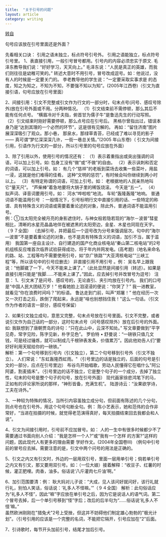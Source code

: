```yaml
---
title:  "关于引号的问题"
layout: article
category: writing
---
```


[转自](http://www.jisibar.com/thread/index/13589)

句号应该放在引号里面还是外面？

先看相关口诀：
引用之语未独立，标点符号引号外。
引用之语能独立，标点符号引号里。
1、表直接引用，一般引号冒号都用。引号内的内容必须忠实于原文.
毛泽东教导我们说：“好好学习，天天向上。”
毛泽东说：“人民是真正的英雄，而我们则往往是幼稚可笑的。”
转述大意时不用引号，冒号改成逗号。如：他说过，没有人的时候是一定要关门的。
李老教导他的学生说：“一定要采取实事求是 的态度，知之为知之，不知为不知，不要强不知以为知”。(2005年江西卷)（引文为直接引语，句号应放在引号里面）
 
2、间接引用：引文不完整或引文作为行文的一部分时，句末点号(问号、感叹号除外)放在引号外面或不用。分两种情况。
（1）引文结束前不需停顿，那么其后不能有任何点号。
“横眉冷对千夫指，俯首甘为儒子牛”是鲁迅先生的行动写照。
（2）引文结束时刚好需要停顿，那么点号应在引号后。
黑格尔曾指出过，错误本身乃是“达到其理的一个必然的环节”，这是很有见解的。
再如：“留住济南”图片展深深吸引了观众。那小巷， 那泉水，那绿草青苔，已经成了难以寻觅的影子—— 真可谓“梦忆深深深几许，一街一巷总关情。”(2005 年山东卷)（ 引文为间接引用，引语作为行文的一部分，所以引号里的句号应放在外面）
 
3、除了引用以外，使用引号的情况还有： 
（1）表示着重指出或突出强调的词语，可以加上引号。如: 
包身工没有“做”或“不做”的自由。
（2）表示讽刺和否定的词语，可以加上引号。如： 
有几个“慈祥”的老板到菜场去收集一些菜叶，用盐一浸，这就是他们难得的佳肴。 
这种“文明的惩罚”，有时候会叫你继续到两小时以上。
（3）有特定称谓的词语，可加上引号。如： 
老根据地的人民亲热地叫它“量天尺”。 
“芦柴棒”着急地要将大锅子里的稀饭烧滚。
今天是“五一”。 
（4）拟声词、译音词要用引号。如： 
河水“哗啦啦”地流。 
车轮“轰隆轰隆”地响。
普通词语不能滥用引号 ：一般情况下，引号标明行文中直接引用的话、一些特定的称谓、具有特殊含义的词语或需要着重论述的对象，除此外，普通词语不能滥用引号。  
例：①当太阳完全被月亮的身影遮住时，与神女般若隐若现的“海尔－波普”彗星相比，清晰的水星亮晶晶地伴在被遮黑的太阳旁边，金星、木星也同现在天宇。（９７全国） （去掉引号，并把最后一个逗号改为分号来强调层次。句中的“海尔—波普”不是要着重论述的对象，也不是具有特殊含义的词语，加引不当，属于滥用） 
我国第一座自主设计、自行建造的国产化商业核电站“秦山第二核电站”的2号机组核反应堆首次临界试验获得成功，将于年内并网发电。(高考题)（地名来命名的路、站、工程等均不需要使用引号，如“京广铁路”“大亚湾核电站”“三峡工程”等，所以该句中的引号应删去）
非直接引用不用引号 。例：
吴名早上跟我说：“他脚崴了一下，今天不能来上课了。”（此处显然是间接引用（转述）。如果是直接引用只能是“我脚……不能来上课了。”因此，应去掉引号并改冒号为逗号） 
注意：
1、引文末了是问号、感叹号的，无论直引、夹引均放在引号内。
我们的口号是“中国人民大团结万岁！”
他看她脸上泪浸浸的便说：“你哭了？”
我一进教室，就看见“你在浪费时间吗？”的标语。
鲁达走到门前，叫声“郑屠！” 
他在经历一次又一次打击之后，跌倒了爬起来，永远是"啥也别想挡住我！"这么一句话。（引文作为作者的语言一部分，感叹号保留）
 
2、如果引文独立成句，意思又完整，句末点号放在引号里面。引文不完整，或者说引文作为自己话的一部分，这时句末点号（问号感叹除外）放在后引号的外面。如: 
我联想到了唐朝贾岛的诗句：“只在此山中，云深不知处。” 
写文章要做到“平字见奇，常字见险，陈字见新，朴字见色”。
罗伯特 • 舒曼说：“一磅铁只值几文钱，可是经过锤炼，就可以制成几千根钟表发条，价值累万”。因此他劝告人们“要好好利用天赋给你的一磅铁。”  
解析：第一个句号移到引号内（引文独立），第二个句号移到引号外（引文不独立）。 
人们常说："东虹轰隆西虹雨。"（引号里边的话是独立的，后面的句号是引文的一部分，应点在引号里边）
布谷鸟开始唱歌，劳动人民懂得它在唱什么"阿公阿婆，割麦插禾"。（引号里边的话不独立，它是整个句子的一个成分，去掉了独立性，句末的句号是整个句子的句号，放在引号外面）
现代画家徐悲鸿笔下的马，正如有的评论家所说的那样，“神形皆备，充满生机”。
陆游诗云：“汝果欲学诗，工夫在诗外。”
 
3、一种较为特殊的情况，当所引内容虽独立成分句，但前面有陈述的几个分句，则点号也在引号外，用这个句号句断全句。例：
陈小艺表示，她和范伟的合作非常好，“当进在拍摄的时候，就觉得老范演得真好，每天拍摄结束回去我都会和人说”。
 
4、引文为间接引用时，引号前不应加冒号。如：
人的一生中有很多时候都少不了需要通过书面向别人介绍：“我是怎样一个人?”或“我有一个怎样 的方案?”这样的问题，因此现代人有更多的理由需要 学好作文。(2004年全国卷Ⅲ) （例句中引号前的冒号应去掉。需要注意的是，引文中两个问号的用法是正确的。
 
5、引文之内又有引文时，外边的一层用双引号，里面一层用单引号；倘若单引号之内又有引文，那又要用双引号。如：（一位大娘）接着解释：“收豆子、红薯的时候，灌正肥哩。肉香，油多。俗话说‘八斤灌肉七斤油’啊。” 
 
6、加引范围要清：例：
耿大妈对儿子说：“大成，见人该问好就问好，该行礼就行礼，别怕人笑话，俗话说：‘礼多人不怪嘛。’”（９４全国） 
解析：此句俗话应为“礼多人不怪”，因此“嘛”字应放在单引号之后，因为它是说话人的语气词。第二个冒号去掉，后一个单引号移到“怪”字后；改后的后半句为“……俗话说‘礼多人不怪’嘛。”  
  虽然欧洲刚刚在"猎兔犬"2号上受挫，但这并不妨碍他们制定雄心勃勃的"极光计划"。（引号引用的应该是一个完整的名词，不能把它隔开，引号应加在“2”后面。
 
7、引诗歌时，每节开头加前引号，结尾才加后引号。
